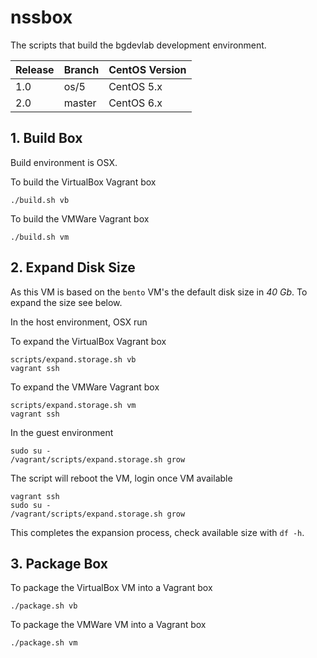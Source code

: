# nssbox

The scripts that build the bgdevlab development environment.

| Release     | Branch    | CentOS Version  |
| ----------- | --------- | --------------- |
| 1.0         | os/5      | CentOS 5.x      |
| 2.0         | master    | CentOS 6.x      |


## 1. Build Box
Build environment is OSX.

To build the VirtualBox Vagrant box

    ./build.sh vb   

To build the VMWare Vagrant box

    ./build.sh vm 

## 2. Expand Disk Size

As this VM is based on the `bento` VM's the default disk size in _40 Gb_. To expand the size see below. 

In the host environment, OSX run

To expand the VirtualBox Vagrant box

    scripts/expand.storage.sh vb
    vagrant ssh

To expand the VMWare Vagrant box
    
    scripts/expand.storage.sh vm
    vagrant ssh
    
In the guest environment

    sudo su -
    /vagrant/scripts/expand.storage.sh grow
    
The script will reboot the VM, login once VM available

    vagrant ssh
    sudo su -
    /vagrant/scripts/expand.storage.sh grow

This completes the expansion process, check available size with `df -h`.         

## 3. Package Box

To package the VirtualBox VM into a Vagrant box

    ./package.sh vb   

To package the VMWare VM into a Vagrant box

    ./package.sh vm 

